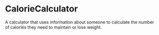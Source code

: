 # CalorieCalculator
A calculator that uses information about someone to calculate the number of calories they need to maintain or lose weight.
